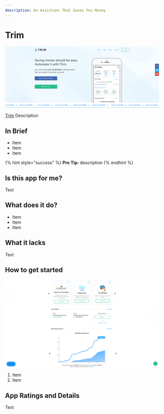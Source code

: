 ```yaml
---
description: An Assistant That Saves You Money
---
```


# Trim

![Trim Website](../.gitbook/assets/trim-web.png)

[Trim](https://www.asktrim.com/) Description

## In Brief

* Item
* Item
* Item

{% hint style="success" %}
**Pro Tip:** description
{% endhint %}

## Is this app for me?

Text

## What does it do?

* Item
* Item
* Item

## What it lacks

Text

## How to get started

![Trim App](../.gitbook/assets/trim-app.png)

1. Item
2. Item

## App Ratings and Details

Text

